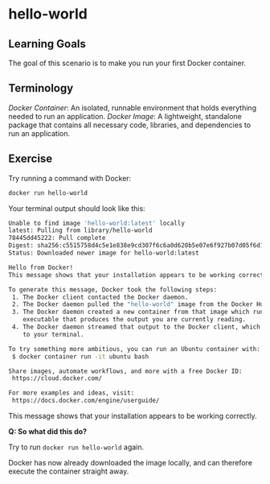 # hello-world

## Learning Goals

The goal of this scenario is to make you run your first Docker container.

## Terminology

*Docker Container*: An isolated, runnable environment that holds everything needed to run an application.
*Docker Image*: A lightweight, standalone package that contains all necessary code, libraries, and
dependencies to run an application.

## Exercise

Try running a command with Docker:

```bash
docker run hello-world
```

Your terminal output should look like this:

```bash
Unable to find image 'hello-world:latest' locally
latest: Pulling from library/hello-world
78445dd45222: Pull complete
Digest: sha256:c5515758d4c5e1e838e9cd307f6c6a0d620b5e07e6f927b07d05f6d12a1ac8d7
Status: Downloaded newer image for hello-world:latest

Hello from Docker!
This message shows that your installation appears to be working correctly.

To generate this message, Docker took the following steps:
 1. The Docker client contacted the Docker daemon.
 2. The Docker daemon pulled the "hello-world" image from the Docker Hub.
 3. The Docker daemon created a new container from that image which runs the
    executable that produces the output you are currently reading.
 4. The Docker daemon streamed that output to the Docker client, which sent it
    to your terminal.

To try something more ambitious, you can run an Ubuntu container with:
 $ docker container run -it ubuntu bash

Share images, automate workflows, and more with a free Docker ID:
 https://cloud.docker.com/

For more examples and ideas, visit:
 https://docs.docker.com/engine/userguide/
```

This message shows that your installation appears to be working correctly.

**Q: So what did this do?**

Try to run `docker run hello-world` again.

Docker has now already downloaded the image locally, and can therefore execute the container
straight away.
